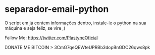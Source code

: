 # separador-email-python
O script em já contem informações dentro, instale-le o python na sua máquina e seja feliz, se vire ;)

Fallow Me: https://twitter.com/PlastyneOficial

DONATE ME BITCOIN > 3CmG7qeQEWteUPRBb3dopBnGDC26qws8pk
